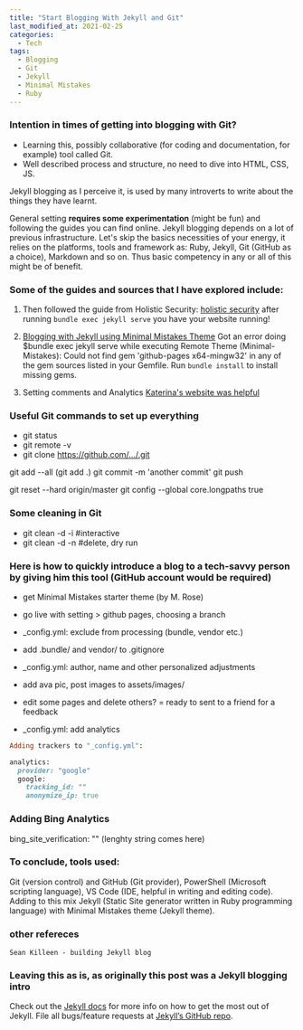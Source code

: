 ```yaml
---
title: "Start Blogging With Jekyll and Git"
last_modified_at: 2021-02-25
categories:
  - Tech
tags:
  - Blogging
  - Git 
  - Jekyll
  - Minimal Mistakes
  - Ruby
---
```

### Intention in times of getting into blogging with Git? 
- Learning this, possibly collaborative (for coding and documentation, for example) tool called Git. 
- Well described process and structure, no need to dive into HTML, CSS, JS. 

Jekyll blogging as I perceive it, is used by many introverts to write about the things they have learnt. 

General setting **requires some experimentation** (might be fun) and following the guides you can find online. Jekyll blogging depends on a lot of previous infrastructure. Let's skip the basics necessities of your energy, it relies on the platforms, tools and framework as: Ruby, Jekyll, Git (GitHub as a choice), Markdown and so on. Thus basic competency in any or all of this might be of benefit. 

### Some of the guides and sources that I have explored include: 
1. Then followed the guide from Holistic Security: 
[holistic security](https://holisticsecurity.io/2020/03/30/github-pages-and-jekyll-on-windows-10)
  after running `bundle exec jekyll serve` you have your website running! 

2. [Blogging with Jekyll using Minimal Mistakes Theme](https://purple.telstra.com.au/blog/opensource-blogging-with-jekyll-github-vscode-part-2)
Got an error doing $bundle exec jekyll serve while executing Remote Theme (Minimal-Mistakes): Could not find gem 'github-pages x64-mingw32' in any of the gem sources listed in your Gemfile.
Run `bundle install` to install missing gems.

3. Setting comments and Analytics
[Katerina's website was helpful](https://www.cross-validated.com/Personal-website-with-Minimal-Mistakes-Jekyll-Theme-HOWTO-Part-IV/)

### Useful Git commands to set up everything
- git status
- git remote -v
- git clone https://github.com/.../.git 

git add --all (git add .)
git commit -m 'another commit'
git push

git reset --hard origin/master 
git config --global core.longpaths true

### Some cleaning in Git
- git clean -d -i #interactive
- git clean -d -n #delete, dry run 

### Here is how to quickly introduce a blog to a tech-savvy person by giving him this tool (GitHub account would be required)
- get Minimal Mistakes starter theme (by M. Rose)
- go live with setting > github pages, choosing a branch 

- _config.yml: exclude from processing (bundle, vendor etc.)
- add .bundle/ and vendor/ to .gitignore 

- _config.yml: author, name and other personalized adjustments 
- add ava pic, post images to assets/images/
- edit some pages and delete others? = ready to sent to a friend for a feedback 
- _config.yml: add analytics 

```Ruby 
Adding trackers to "_config.yml":

analytics:
  provider: "google"
  google:
    tracking_id: "" 
    anonymize_ip: true
```

### Adding Bing Analytics 
bing_site_verification: "" (lenghty string comes here)

### To conclude, tools used: 
Git (version control) and GitHub (Git provider), PowerShell (Microsoft scripting language), VS Code (IDE, helpful in writing and editing code). 
Adding to this mix Jekyll (Static Site generator written in Ruby programming language) with Minimal Mistakes theme (Jekyll theme). 

### other refereces 
~~~
Sean Killeen - building Jekyll blog
~~~

### Leaving this as is, as originally this post was a Jekyll blogging intro
Check out the [Jekyll docs](https://jekyllrb.com/docs/home) for more info on how to get the most out of Jekyll. File all bugs/feature requests at [Jekyll’s GitHub repo](https://github.com/jekyll/jekyll). 

<meta name="msvalidate.01" content="7A96D455B03667537A649E9E535AC3CF" /> 
